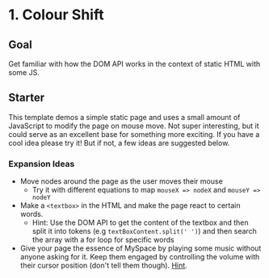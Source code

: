 # 1. Colour Shift

## Goal

Get familiar with how the DOM API works in the context of static HTML with some JS.

## Starter

This template demos a simple static page and uses a small amount of JavaScript to modify the page on mouse move. Not super interesting, but it could serve as an excellent base for something more exciting. If you have a cool idea please try it! But if not, a few ideas are suggested below.

### Expansion Ideas

- Move nodes around the page as the user moves their mouse
  - Try it with different equations to map `mouseX => nodeX` and `mouseY => nodeY`
- Make a `<textbox>` in the HTML and make the page react to certain words.
  - Hint: Use the DOM API to get the content of the textbox and then split it into tokens (e.g `textBoxContent.split(' ')`) and then search the array with a for loop for specific words
- Give your page the essence of MySpace by playing some music without anyone asking for it. Keep them engaged by controlling the volume with their cursor position (don't tell them though). [Hint](https://developer.mozilla.org/en-US/docs/Web/API/HTMLAudioElement).
